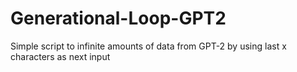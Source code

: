 # Generational-Loop-GPT2
Simple script to infinite amounts of data from GPT-2 by using last x characters as next input
